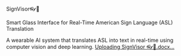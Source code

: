 SignVisor👓🤟

Smart Glass Interface for Real-Time American Sign Language (ASL) Translation


A wearable AI system that translates ASL into text in real-time using computer vision and deep learning.
[Uploading SignVisor 👓🤟.docx…]()
